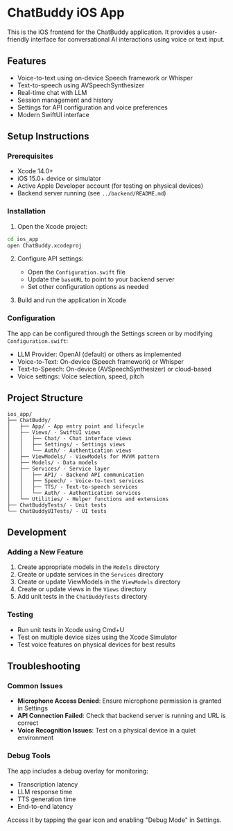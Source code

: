 # ChatBuddy iOS App

This is the iOS frontend for the ChatBuddy application. It provides a user-friendly interface for conversational AI interactions using voice or text input.

## Features

- Voice-to-text using on-device Speech framework or Whisper
- Text-to-speech using AVSpeechSynthesizer
- Real-time chat with LLM
- Session management and history
- Settings for API configuration and voice preferences
- Modern SwiftUI interface

## Setup Instructions

### Prerequisites

- Xcode 14.0+
- iOS 15.0+ device or simulator
- Active Apple Developer account (for testing on physical devices)
- Backend server running (see `../backend/README.md`)

### Installation

1. Open the Xcode project:

```bash
cd ios_app
open ChatBuddy.xcodeproj
```

2. Configure API settings:
   - Open the `Configuration.swift` file
   - Update the `baseURL` to point to your backend server
   - Set other configuration options as needed

3. Build and run the application in Xcode

### Configuration

The app can be configured through the Settings screen or by modifying `Configuration.swift`:

- LLM Provider: OpenAI (default) or others as implemented
- Voice-to-Text: On-device (Speech framework) or Whisper
- Text-to-Speech: On-device (AVSpeechSynthesizer) or cloud-based
- Voice settings: Voice selection, speed, pitch

## Project Structure

```
ios_app/
├── ChatBuddy/
│   ├── App/ - App entry point and lifecycle
│   ├── Views/ - SwiftUI views
│   │   ├── Chat/ - Chat interface views
│   │   ├── Settings/ - Settings views
│   │   └── Auth/ - Authentication views
│   ├── ViewModels/ - ViewModels for MVVM pattern
│   ├── Models/ - Data models
│   ├── Services/ - Service layer
│   │   ├── API/ - Backend API communication
│   │   ├── Speech/ - Voice-to-text services
│   │   ├── TTS/ - Text-to-speech services
│   │   └── Auth/ - Authentication services
│   └── Utilities/ - Helper functions and extensions
├── ChatBuddyTests/ - Unit tests
└── ChatBuddyUITests/ - UI tests
```

## Development

### Adding a New Feature

1. Create appropriate models in the `Models` directory
2. Create or update services in the `Services` directory
3. Create or update ViewModels in the `ViewModels` directory
4. Create or update views in the `Views` directory
5. Add unit tests in the `ChatBuddyTests` directory

### Testing

- Run unit tests in Xcode using Cmd+U
- Test on multiple device sizes using the Xcode Simulator
- Test voice features on physical devices for best results

## Troubleshooting

### Common Issues

- **Microphone Access Denied**: Ensure microphone permission is granted in Settings
- **API Connection Failed**: Check that backend server is running and URL is correct
- **Voice Recognition Issues**: Test on a physical device in a quiet environment

### Debug Tools

The app includes a debug overlay for monitoring:
- Transcription latency
- LLM response time
- TTS generation time
- End-to-end latency

Access it by tapping the gear icon and enabling "Debug Mode" in Settings. 